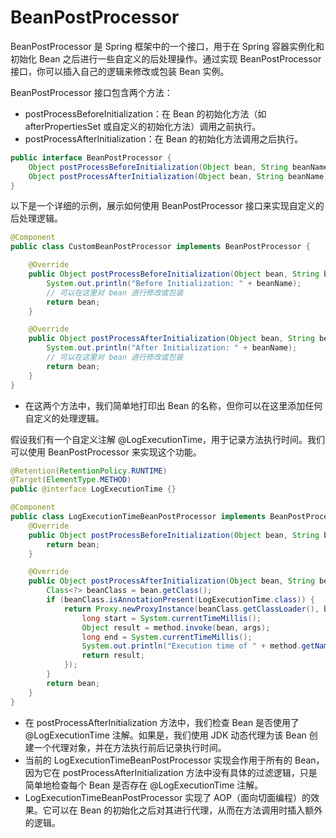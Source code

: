 # BeanPostProcessor

BeanPostProcessor 是 Spring 框架中的一个接口，用于在 Spring 容器实例化和初始化 Bean 之后进行一些自定义的后处理操作。通过实现 BeanPostProcessor 接口，你可以插入自己的逻辑来修改或包装 Bean 实例。

BeanPostProcessor 接口包含两个方法：

- postProcessBeforeInitialization：在 Bean 的初始化方法（如 afterPropertiesSet 或自定义的初始化方法）调用之前执行。
- postProcessAfterInitialization：在 Bean 的初始化方法调用之后执行。

```java
public interface BeanPostProcessor {
    Object postProcessBeforeInitialization(Object bean, String beanName) throws BeansException;
    Object postProcessAfterInitialization(Object bean, String beanName) throws BeansException;
}
```

以下是一个详细的示例，展示如何使用 BeanPostProcessor 接口来实现自定义的后处理逻辑。

```java
@Component
public class CustomBeanPostProcessor implements BeanPostProcessor {

    @Override
    public Object postProcessBeforeInitialization(Object bean, String beanName) throws BeansException {
        System.out.println("Before Initialization: " + beanName);
        // 可以在这里对 bean 进行修改或包装
        return bean;
    }

    @Override
    public Object postProcessAfterInitialization(Object bean, String beanName) throws BeansException {
        System.out.println("After Initialization: " + beanName);
        // 可以在这里对 bean 进行修改或包装
        return bean;
    }
}
```

- 在这两个方法中，我们简单地打印出 Bean 的名称，但你可以在这里添加任何自定义的处理逻辑。

假设我们有一个自定义注解 @LogExecutionTime，用于记录方法执行时间。我们可以使用 BeanPostProcessor 来实现这个功能。

```java
@Retention(RetentionPolicy.RUNTIME)
@Target(ElementType.METHOD)
public @interface LogExecutionTime {}
```

```java
@Component
public class LogExecutionTimeBeanPostProcessor implements BeanPostProcessor {
    @Override
    public Object postProcessBeforeInitialization(Object bean, String beanName) throws BeansException {
        return bean;
    }

    @Override
    public Object postProcessAfterInitialization(Object bean, String beanName) throws BeansException {
        Class<?> beanClass = bean.getClass();
        if (beanClass.isAnnotationPresent(LogExecutionTime.class)) {
            return Proxy.newProxyInstance(beanClass.getClassLoader(), beanClass.getInterfaces(), (proxy, method, args) -> {
                long start = System.currentTimeMillis();
                Object result = method.invoke(bean, args);
                long end = System.currentTimeMillis();
                System.out.println("Execution time of " + method.getName() + " :: " + (end - start) + " ms");
                return result;
            });
        }
        return bean;
    }
}
```

- 在 postProcessAfterInitialization 方法中，我们检查 Bean 是否使用了 @LogExecutionTime 注解。如果是，我们使用 JDK 动态代理为该 Bean 创建一个代理对象，并在方法执行前后记录执行时间。
- 当前的 LogExecutionTimeBeanPostProcessor 实现会作用于所有的 Bean，因为它在 postProcessAfterInitialization 方法中没有具体的过滤逻辑，只是简单地检查每个 Bean 是否存在 @LogExecutionTime 注解。
- LogExecutionTimeBeanPostProcessor 实现了 AOP（面向切面编程）的效果。它可以在 Bean 的初始化之后对其进行代理，从而在方法调用时插入额外的逻辑。


